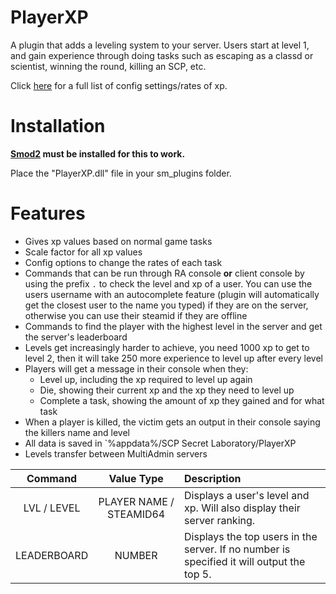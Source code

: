 # PlayerXP

A plugin that adds a leveling system to your server. Users start at level 1, and gain experience through doing tasks such as escaping as a classd or scientist, winning the round, killing an SCP, etc.

Click [here](https://github.com/Cyanox62/PlayerXP/wiki/XP-Config-Settings) for a full list of config settings/rates of xp.

# Installation

**[Smod2](https://github.com/Grover-c13/Smod2) must be installed for this to work.**

Place the "PlayerXP.dll" file in your sm_plugins folder.

# Features
* Gives xp values based on normal game tasks
* Scale factor for all xp values
* Config options to change the rates of each task
* Commands that can be run through RA console **or** client console by using the prefix `.` to check the level and xp of a user. You can use the users username with an autocomplete feature (plugin will automatically get the closest user to the name you typed) if they are on the server, otherwise you can use their steamid if they are offline
* Commands to find the player with the highest level in the server and get the server's leaderboard
* Levels get increasingly harder to achieve, you need 1000 xp to get to level 2, then it will take 250 more experience to level up after every level
* Players will get a message in their console when they:
  * Level up, including the xp required to level up again
  * Die, showing their current xp and the xp they need to level up
  * Complete a task, showing the amount of xp they gained and for what task
* When a player is killed, the victim gets an output in their console saying the killers name and level
* All data is saved in `%appdata%/SCP Secret Laboratory/PlayerXP
* Levels transfer between MultiAdmin servers

| Command        | Value Type | Description |
| :-------------: | :---------: | :------ |
| LVL / LEVEL | PLAYER NAME / STEAMID64 | Displays a user's level and xp. Will also display their server ranking. |
| LEADERBOARD | NUMBER | Displays the top users in the server. If no number is specified it will output the top 5. |
